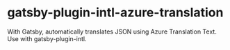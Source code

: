 # gatsby-plugin-intl-azure-translation
With Gatsby, automatically translates JSON using Azure Translation Text. Use with gatsby-plugin-intl.
